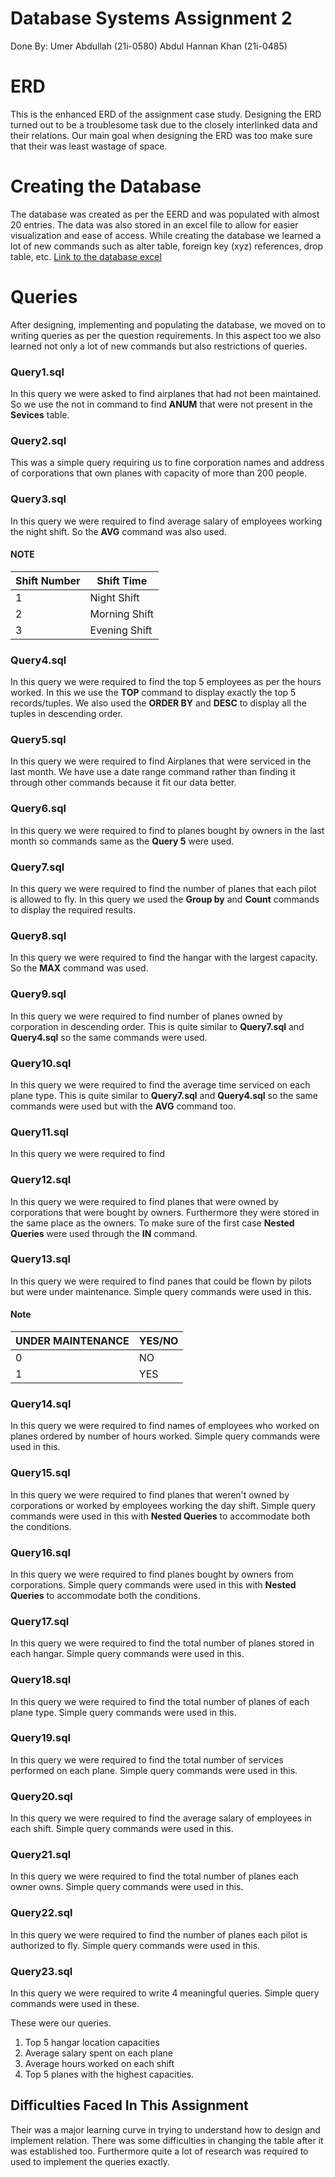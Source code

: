 # Database Systems Assignment 2

Done By: Umer Abdullah (21i-0580)
				 Abdul Hannan Khan (21i-0485)


# ERD

This is the enhanced ERD of the assignment case study. Designing the ERD turned out to be a troublesome task due to the closely interlinked data and their relations. Our main goal when designing the ERD was too make sure that their was least wastage of space. 

# Creating the Database

The database was created as per the EERD and was populated with almost 20 entries. The data was also stored in an excel file to allow for easier visualization and ease of access. While creating the database we learned a lot of new commands such as alter table, foreign key (xyz) references, drop table, etc.
[Link to the database excel](https://docs.google.com/spreadsheets/d/1NaY1bDxwhyB3mrlttW9ce7iV_cG3Af9oq5oSgMWqJDg/edit?usp=sharing)

# Queries

After designing, implementing and populating the database, we moved on to writing queries as per the question requirements. In this aspect too we also learned not only a lot of new commands but also restrictions of queries. 

### Query1.sql

In this query we were asked to find airplanes that had not been maintained. So we use the not in  command to find **ANUM** that were not present in the **Sevices** table.

### Query2.sql

This was a simple query requiring us to fine corporation names and address of corporations that own planes with capacity of more than 200 people.

### Query3.sql
In this query we were required to find average salary of employees working the night shift. So the **AVG** command was also used.
#### NOTE
|                Shift Number                         |Shift Time                         |
|-----------------------------------------------|-----------------------------|
|1|Night Shift|
|2|Morning Shift|
|3|Evening Shift|

### Query4.sql
In this query we were required to find the top 5 employees as per the hours worked.
In this we use the **TOP** command to display exactly the top 5 records/tuples. We also used the **ORDER BY** and **DESC** to display all the tuples in descending order.

 ### Query5.sql
 
In this query we were required to find Airplanes that were serviced in the last month. We have use a date range command rather than finding it through other commands because it fit our data better.

### Query6.sql
In this query we were required to find to planes bought by owners in the last month so commands same as the **Query 5** were used.

### Query7.sql
In this query we were required to find the number of planes that each pilot is allowed to fly. In this query we used the **Group by** and **Count** commands to display the required results.

### Query8.sql
In this query we were required to find the hangar with the largest capacity. So the **MAX** command was used.

### Query9.sql
In this query we were required to find number of planes owned by corporation in descending order. This is quite similar to **Query7.sql** and **Query4.sql** so the same commands were used. 

### Query10.sql
In this query we were required to find the average time serviced on each plane type. This is quite similar to **Query7.sql** and **Query4.sql** so the same commands were used but with the **AVG** command too.

### Query11.sql
In this query we were required to find

### Query12.sql
In this query we were required to find planes that were owned by corporations that were bought by owners. Furthermore they were stored in the same place as the owners. To make sure of the first case **Nested Queries** were used through the **IN** command.

### Query13.sql
In this query we were required to find panes that could be flown by pilots but were under maintenance. Simple query commands were used in this.
#### Note
|                UNDER MAINTENANCE                         |YES/NO                         |
|-----------------------------------------------|-----------------------------|
|0|NO|
|1|YES|

### Query14.sql
In this query we were required to find names of employees who worked on planes ordered by number of hours worked. Simple query commands were used in this.

### Query15.sql
In this query we were required to find planes that weren't owned by corporations or worked by employees working the day shift. Simple query commands were used in this with **Nested Queries** to accommodate both the conditions.

### Query16.sql
In this query we were required to find planes bought by owners from corporations. Simple query commands were used in this with **Nested Queries** to accommodate both the conditions.
 
 ### Query17.sql
In this query we were required to find the total number of planes stored in each hangar. Simple query commands were used in this.
### Query18.sql
In this query we were required to find the total number of planes of each plane type. Simple query commands were used in this.
### Query19.sql
In this query we were required to find the total number of services performed on each plane. Simple query commands were used in this.

### Query20.sql
In this query we were required to find the average salary of employees in each shift. Simple query commands were used in this.
### Query21.sql
In this query we were required to find the total number of planes each owner owns.
Simple query commands were used in this.
### Query22.sql
In this query we were required to find the number of planes each pilot is authorized to fly. Simple query commands were used in this.

### Query23.sql
In this query we were required to write 4 meaningful queries. Simple query commands were used in these.

These were our queries.
1)	Top 5 hangar location capacities
2) Average salary spent on each plane
3) Average hours worked on each shift
4) Top 5 planes with the highest capacities.


## Difficulties Faced In This Assignment

Their was a major learning curve in trying to understand how to design and implement relation. 
There was some difficulties in changing the table after it was established too.
Furthermore quite a lot of research was required to used to implement the queries exactly. 
